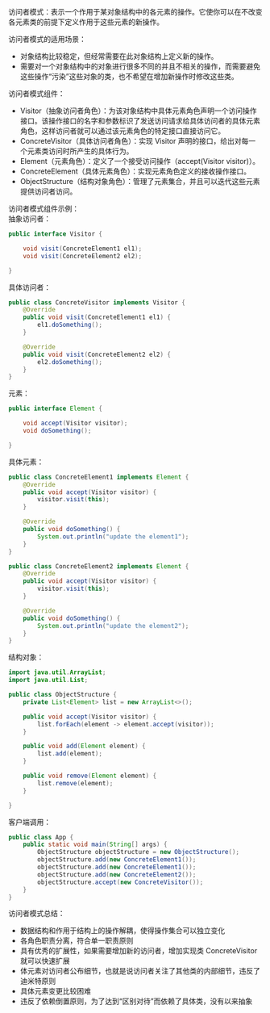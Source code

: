 访问者模式：表示一个作用于某对象结构中的各元素的操作。它使你可以在不改变各元素类的前提下定义作用于这些元素的新操作。

访问者模式的适用场景：
* 对象结构比较稳定，但经常需要在此对象结构上定义新的操作。
* 需要对一个对象结构中的对象进行很多不同的并且不相关的操作，而需要避免这些操作“污染”这些对象的类，也不希望在增加新操作时修改这些类。

访问者模式组件：
* Visitor（抽象访问者角色）：为该对象结构中具体元素角色声明一个访问操作接口。该操作接口的名字和参数标识了发送访问请求给具体访问者的具体元素角色，这样访问者就可以通过该元素角色的特定接口直接访问它。
* ConcreteVisitor（具体访问者角色）：实现 Visitor 声明的接口，给出对每一个元素类访问时所产生的具体行为。
* Element（元素角色）：定义了一个接受访问操作（accept(Visitor visitor)）。
* ConcreteElement（具体元素角色）：实现元素角色定义的接收操作接口。
* ObjectStructure（结构对象角色）：管理了元素集合，并且可以迭代这些元素提供访问者访问。

访问者模式组件示例：  
抽象访问者：
```java
public interface Visitor {

    void visit(ConcreteElement1 el1);
    void visit(ConcreteElement2 el2);

}
```
具体访问者：
```java
public class ConcreteVisitor implements Visitor {
    @Override
    public void visit(ConcreteElement1 el1) {
        el1.doSomething();
    }

    @Override
    public void visit(ConcreteElement2 el2) {
        el2.doSomething();
    }
}
```
元素：
```java
public interface Element {

    void accept(Visitor visitor);
    void doSomething();

}
```
具体元素：
```java
public class ConcreteElement1 implements Element {
    @Override
    public void accept(Visitor visitor) {
        visitor.visit(this);
    }

    @Override
    public void doSomething() {
        System.out.println("update the element1");
    }
}
```
```java
public class ConcreteElement2 implements Element {
    @Override
    public void accept(Visitor visitor) {
        visitor.visit(this);
    }

    @Override
    public void doSomething() {
        System.out.println("update the element2");
    }
}
```
结构对象：
```java
import java.util.ArrayList;
import java.util.List;

public class ObjectStructure {
    private List<Element> list = new ArrayList<>();

    public void accept(Visitor visitor) {
        list.forEach(element -> element.accept(visitor));
    }

    public void add(Element element) {
        list.add(element);
    }

    public void remove(Element element) {
        list.remove(element);
    }

}
```
客户端调用：
```java
public class App {
    public static void main(String[] args) {
        ObjectStructure objectStructure = new ObjectStructure();
        objectStructure.add(new ConcreteElement1());
        objectStructure.add(new ConcreteElement1());
        objectStructure.add(new ConcreteElement2());
        objectStructure.accept(new ConcreteVisitor());
    }
}
```

访问者模式总结：
* 数据结构和作用于结构上的操作解耦，使得操作集合可以独立变化
* 各角色职责分离，符合单一职责原则
* 具有优秀的扩展性，如果需要增加新的访问者，增加实现类 ConcreteVisitor 就可以快速扩展
* 体元素对访问者公布细节，也就是说访问者关注了其他类的内部细节，违反了迪米特原则
* 具体元素变更比较困难
* 违反了依赖倒置原则，为了达到“区别对待”而依赖了具体类，没有以来抽象
